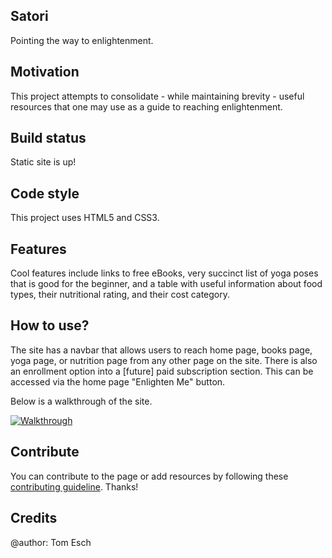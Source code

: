## Satori
Pointing the way to enlightenment.

## Motivation
This project attempts to consolidate - while maintaining brevity - useful resources that one may use as a guide to reaching enlightenment. 

## Build status
Static site is up! 

## Code style
This project uses HTML5 and CSS3.
 
## Features
Cool features include links to free eBooks, very succinct list of yoga poses that is good for the beginner, and a table with useful information about food types, their nutritional rating, and their cost category.

## How to use?
The site has a navbar that allows users to reach home page, books page, yoga page, or nutrition page from any other page on the site. There is also an enrollment option into a [future] paid subscription section. This can be accessed via the home page "Enlighten Me" button.

Below is a walkthrough of the site.

[![Walkthrough](https://img.youtube.com/vi/KT8zMeq58pQ/0.jpg)](https://youtu.be/KT8zMeq58pQ) 

## Contribute

You can contribute to the page or add resources by following these [contributing guideline](https://github.com/zulip/zulip-electron/blob/master/CONTRIBUTING.md). Thanks!

## Credits
@author: Tom Esch
